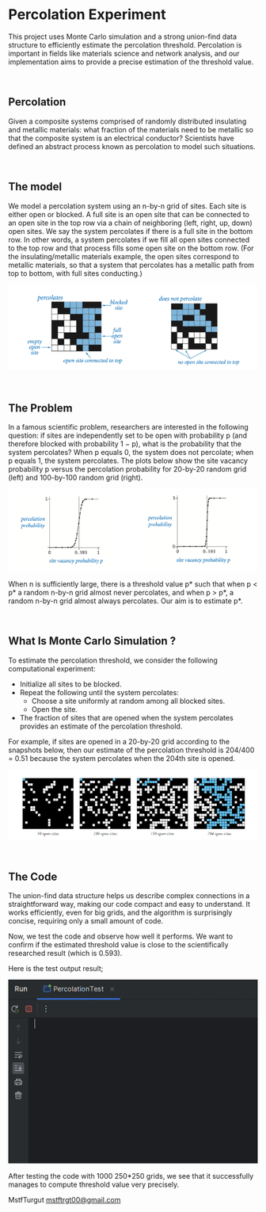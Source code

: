 # Percolation Experiment 

This project uses Monte Carlo simulation and a strong union-find data structure to efficiently estimate the percolation threshold. Percolation is important in fields like materials science and network analysis, and our implementation aims to provide a precise estimation of the threshold value.

<br>

## Percolation

Given a composite systems comprised of randomly distributed insulating and metallic materials: what fraction of the materials need to be metallic so that the composite system is an electrical conductor? Scientists have defined an abstract process known as percolation to model such situations.

<br>

## The model

We model a percolation system using an n-by-n grid of sites. Each site is either open or blocked. A full site is an open site that can be connected to an open site in the top row via a chain of neighboring (left, right, up, down) open sites. We say the system percolates if there is a full site in the bottom row. In other words, a system percolates if we fill all open sites connected to the top row and that process fills some open site on the bottom row. (For the insulating/metallic materials example, the open sites correspond to metallic materials, so that a system that percolates has a metallic path from top to bottom, with full sites conducting.)


![Model](assets/model.png)

<br>

## The Problem

In a famous scientific problem, researchers are interested in the following question: if sites are independently set to be open with probability p (and therefore blocked with probability 1 − p), what is the probability that the system percolates? When p equals 0, the system does not percolate; when p equals 1, the system percolates. The plots below show the site vacancy probability p versus the percolation probability for 20-by-20 random grid (left) and 100-by-100 random grid (right).

![Problem](assets/problem.png)

When n is sufficiently large, there is a threshold value p* such that when p < p* a random n-by-n grid almost never percolates, and when p > p*, a random n-by-n grid almost always percolates.  Our aim is to estimate p*.

<br>

## What Is Monte Carlo Simulation ?

To estimate the percolation threshold, we consider the following computational experiment:

- Initialize all sites to be blocked.
- Repeat the following until the system percolates:
  - Choose a site uniformly at random among all blocked sites.
  - Open the site.
- The fraction of sites that are opened when the system percolates provides an estimate of the percolation threshold.

For example, if sites are opened in a 20-by-20 grid according to the snapshots below, then our estimate of the percolation threshold is 204/400 = 0.51 because the system percolates when the 204th site is opened.

![Monte-Carlo](assets/monte.png)

<br>

## The Code

The union-find data structure helps us describe complex connections in a straightforward way, making our code compact and easy to understand. It works efficiently, even for big grids, and the algorithm is surprisingly concise, requiring only a small amount of code.

Now, we test the code and observe how well it performs. We want to confirm if the estimated threshold value is close to the scientifically researched result (which is 0.593).

Here is the test output result; 

![Output](assets/output.gif)

After testing the code with 1000 250*250 grids, we see that it successfully manages to compute threshold value very precisely.

MstfTurgut
mstftrgt00@gmail.com
